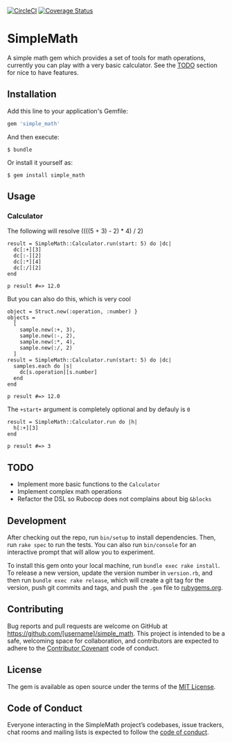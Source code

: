 [![CircleCI](https://circleci.com/gh/victorhazbun/simple_math.svg?style=svg)](https://circleci.com/gh/victorhazbun/simple_math) [![Coverage Status](https://coveralls.io/repos/github/victorhazbun/simple_math/badge.svg?branch=master)](https://coveralls.io/github/victorhazbun/simple_math?branch=master)
# SimpleMath

A simple math gem which provides a set of tools for math operations,
currently you can play with a very basic calculator.
See the [TODO](#todo) section for nice to have features.

## Installation

Add this line to your application's Gemfile:

```ruby
gem 'simple_math'
```

And then execute:

    $ bundle

Or install it yourself as:

    $ gem install simple_math

## Usage

### Calculator

The following will resolve ((((5 + 3) - 2) * 4) / 2)

```
result = SimpleMath::Calculator.run(start: 5) do |dc|
  dc[:+][3]
  dc[:-][2]
  dc[:*][4]
  dc[:/][2]
end

p result #=> 12.0
```

But you can also do this, which is very cool

```
object = Struct.new(:operation, :number) }
objects =
  [
    sample.new(:+, 3),
    sample.new(:-, 2),
    sample.new(:*, 4),
    sample.new(:/, 2)
  ]
result = SimpleMath::Calculator.run(start: 5) do |dc|
  samples.each do |s|
    dc[s.operation][s.number]
  end
end

p result #=> 12.0
```

The `+start+` argument is completely optional and by defauly is `0`

```
result = SimpleMath::Calculator.run do |h|
  h[:+][3]
end

p result #=> 3
```

## TODO

- Implement more basic functions to the `Calculator`
- Implement complex math operations
- Refactor the DSL so Rubocop does not complains about big `&blocks`

## Development

After checking out the repo, run `bin/setup` to install dependencies. Then, run `rake spec` to run the tests. You can also run `bin/console` for an interactive prompt that will allow you to experiment.

To install this gem onto your local machine, run `bundle exec rake install`. To release a new version, update the version number in `version.rb`, and then run `bundle exec rake release`, which will create a git tag for the version, push git commits and tags, and push the `.gem` file to [rubygems.org](https://rubygems.org).

## Contributing

Bug reports and pull requests are welcome on GitHub at https://github.com/[username]/simple_math. This project is intended to be a safe, welcoming space for collaboration, and contributors are expected to adhere to the [Contributor Covenant](http://contributor-covenant.org) code of conduct.

## License

The gem is available as open source under the terms of the [MIT License](https://opensource.org/licenses/MIT).

## Code of Conduct

Everyone interacting in the SimpleMath project’s codebases, issue trackers, chat rooms and mailing lists is expected to follow the [code of conduct](https://github.com/[username]/simple_math/blob/master/CODE_OF_CONDUCT.md).

[username]: victorhazbun
